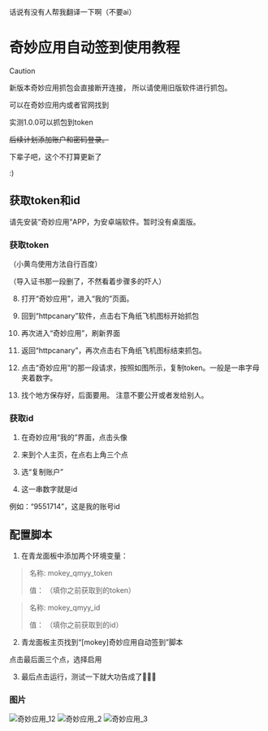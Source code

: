 话说有没有人帮我翻译一下啊（不要ai）

# 奇妙应用自动签到使用教程

> [!CAUTION] 
> 新版本奇妙应用抓包会直接断开连接，
> 所以请使用旧版软件进行抓包。
>
> 可以在奇妙应用内或者官网找到
>
> 实测1.0.0可以抓包到token

<del>后续计划添加账户和密码登录。</del>

下辈子吧，这个不打算更新了

:)

## 获取token和id

请先安装“奇妙应用”APP，为安卓端软件。暂时没有桌面版。


### 获取token
（小黄鸟使用方法自行百度）

（导入证书那一段删了，不然看着步骤多的吓人）

8. 打开“奇妙应用”，进入“我的”页面。

9. 回到“httpcanary”软件，点击右下角纸飞机图标开始抓包

10. 再次进入“奇妙应用”，刷新界面

11. 返回“httpcanary”，再次点击右下角纸飞机图标结束抓包。

12. 点击“奇妙应用”的那一段请求，按照如图所示，复制token。一般是一串字母夹着数字。

13. 找个地方保存好，后面要用。
注意不要公开或者发给别人。

### 获取id
1. 在奇妙应用“我的”界面，点击头像

2. 来到个人主页，在点右上角三个点

3. 选“复制账户”

4. 这一串数字就是id

例如：“9551714”，这是我的账号id

## 配置脚本

1. 在青龙面板中添加两个环境变量：

> 名称:
> mokey_qmyy_token
>
> 值：
> （填你之前获取到的token）
>


> 名称:
> mokey_qmyy_id
>
> 值：
> （填你之前获取到的id）
>

2. 青龙面板主页找到“[mokey]奇妙应用自动签到”脚本

点击最后面三个点，选择启用

3. 最后点击运行，测试一下就大功告成了🎉🎉🎉


### 图片

![奇妙应用_12](https://img.picui.cn/free/2025/07/09/686dd6662f999.jpg "奇妙应用_12")
![奇妙应用_2](https://img.picui.cn/free/2025/06/19/6853621c53cca.jpg "奇妙应用_2")
![奇妙应用_3](https://img.picui.cn/free/2025/06/19/6853621cdd861.jpg "奇妙应用_3")
